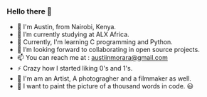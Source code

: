 ### Hello there 👋
- 👋 I'm Austin, from Nairobi, Kenya.
- 🔭 I’m currently studying at ALX Africa.
- 🌱 Currently, I'm learning C programming and Python.
- 👯 I’m looking forward to collaborating in open source projects.
- 📫 You can reach me at : austiinmorara@gmail.com
- ⚡ Crazy how I started liking 0's and 1's.
- 🎥 I'm am an Artist, A photogragher and a filmmaker as well.
- 🎨 I want to paint the picture of a thousand words in code.
😃
